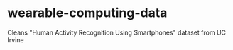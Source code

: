 wearable-computing-data
=======================

Cleans "Human Activity Recognition Using Smartphones" dataset from UC Irvine
